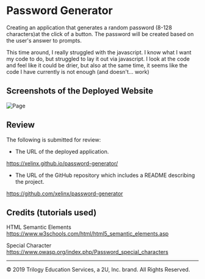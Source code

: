 # Password Generator

Creating an application that generates a random password (8-128 characters)at the click of a button. The password will be created based on the user's answer to prompts.

This time around, I really struggled with the javascript. I know what I want my code to do, but struggled to lay it out via javascript. I look at the code and feel like it could be drier, but also at the same time, it seems like the code I have currently is not enough (and doesn't... work)

## Screenshots of the Deployed Website
![Page](https://user-images.githubusercontent.com/66236313/85996692-6a346e80-b9bd-11ea-945c-c84baa0cd2bc.png)

## Review

The following is submitted for review:

* The URL of the deployed application.

https://xelinx.github.io/password-generator/

* The URL of the GitHub repository which includes a README describing the project.

https://github.com/xelinx/password-generator

## Credits (tutorials used)

HTML Semantic Elements https://www.w3schools.com/html/html5_semantic_elements.asp

Special Character https://www.owasp.org/index.php/Password_special_characters

- - -
© 2019 Trilogy Education Services, a 2U, Inc. brand. All Rights Reserved.
